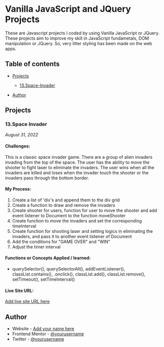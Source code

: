 # Vanilla JavaScript and JQuery Projects 
These are Javascript projects I coded by using Vanilla JavaScript or JQuery. These projects aim to improve my skill in JavaScript fundametals, DOM manipulation or JQuery. So, very litter styling has been made on the web apps. 

## Table of contents

- [Projects](#Projects) 
  - [13.Space-Invader](#13.space-invader)

- [Author](#Author)


## Projects

### 13.Space Invader
*August 31, 2022*
#### Challenges: 
This is a classic space invader game. There are a group of alien invaders invading from the top of the space. The user has the ability to move the shooter to fight laser to eliminate the invaders. The user wins when all the invaders are killed and loses when the invader touch the shooter or the invaders pass through the bottom border. 

#### My Process:

1. Create a list of 'div's and append them to the div grid
2. Create a function to draw and remove the invaders
3. Create shooter for users, function for user to move the shooter and add event listener to Document to the function moveShooter
4. Create function to move the invaders and set the corresponding timeInterval
5. Create function for shooting laser and setting logics in eliminating the invaders, and pass it to another event listener of Document
6. Add the conditions for "GAME OVER" and "WIN"
7. Adjust the timer interval

#### Functions or Concepts Applied / learned:
- querySelector(), querySelectorAll(), addEventListener(), classList.contains(), .onclick(), classList.add(), classList.remove(), setTimeout(), setTimeInterval()

#### Live Site URL: 
[Add live site URL here](https://your-live-site-url.com)


## Author

- Website - [Add your name here](https://www.your-site.com)
- Frontend Mentor - [@yourusername](https://www.frontendmentor.io/profile/yourusername)
- Twitter - [@yourusername](https://www.twitter.com/yourusername)

